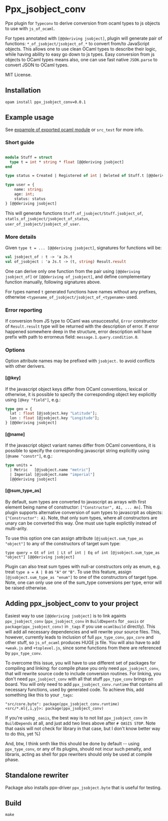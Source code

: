 # Ppx_jsobject_conv

Ppx plugin for `Typeconv` to derive conversion from ocaml types to js objects to use with `js_of_ocaml`.

For types annotated with `[@@deriving jsobject]`, plugin will generate pair of functions: `*_of_jsobject/jsobject_of_*`
to convert from/to JavaScript objects. This allows one to use clean OCaml types to describe their logic, while having ability
to easy go down to js types. Easy conversion from js objects to OCaml types means also, one can use fast native `JSON.parse` to
convert JSON to OCaml types.

MIT License.

## Installation

`opam install ppx_jsobject_conv=0.0.1`

## Example usage

See [expample of exported ocaml module](https://github.com/little-arhat/exported-ocaml-js) or `src_test` for more info.

### Short guide

```ocaml

module Stuff = struct
  type t = int * string * float [@@deriving jsobject]
end

type status = Created | Registered of int | Deleted of Stuff.t [@@deriving jsobject]

type user = {
    name: string;
    age: int;
    status: status
} [@@deriving jsobject]

```

This will generate functions `Stuff.of_jsobject/Stuff.jsobject_of`, `statls_of_jsobject/jsobject_of_status`, `user_of_jsobject/jsobject_of_user`.

### More details

Given `type t = ... [@@deriving jsobject]`, signatures for functions will be:

```ocaml
val jsobject_of : t -> 'a Js.t
val of_jsobject : 'a Js.t -> (t, string) Result.result
```

One can derive only one function from the pair using `[@@deriving jsobject_of]` or `[@@deriving of_jsobject]`, and define complementary function manually,
following signatures above.

For types named `t` generated functions have names without any prefixes, otherwise `<typename_of_jsobject/jsobject_of_<typename>` used.

### Error reporting

If conversion from JS type to OCaml was unsuccessful, `Error` constructor of `Result.result` type will be returned with the description of error.
If error happened somewhere deep in the structure, error description will have prefix with path to errorneus field: `message.1.query.condition.0`.

### Options

Option attribute names may be prefixed with `jsobject.` to avoid conflicts with other derivers.

#### [@key]

If the javascript object keys differ from OCaml conventions, lexical or otherwise, it is possible to specify the corresponding
object key explicitly using `[@key "field"]`, e.g.:

```ocaml
type geo = {
  lat : float [@jsobject.key "Latitude"];
  lon : float [@jsobject.key "Longitude"];
} [@@deriving jsobject]
```

#### [@name]

If the javascript object variant names differ from OCaml conventions, it is possible to specify the corresponding javascript string
explicitly using `[@name "constr"]`, e.g.:

```ocaml
type units =
  | Metric   [@jsobject.name "metric"]
  | Imperial [@jsobject.name "imperial"]
  [@@deriving jsobject]
```
#### [@sum_type_as]

By default, sum types are converted to javascript as arrays with first element being name of constructor: `["Constructor", A1, ... An]`. This plugin supports
alternative conversion of sum types to javascrpit as objects: `{"Constructor": A}`. Note, that only sum types, where all constructors are unary can be
converted this way. One must use tuple explictily instead of multi-arity.

To use this option one can assign attribute `[@jsobject.sum_type_as "object"]` to any of the constructors of target sum type:

`type query = Gt of int | Lt of int | Eq of int [@jsobject.sum_type_as "object"] [@@deriving jsobject]`

Plugin can also treat sum types with null-ar constructors only as enum, e.g. treat `type a = A | B` as `"A"` or `"B"`. To use this feature, assign
`[@jsobject.sum_type_as "enum"]` to one of the constructors of target type. Note, one can only use one of the sum_type conversions per type, error
will be raised otherwise.


## Adding ppx_jsobject_conv to your project

Easiest way to use `[@@deriving jsobject]` is to link againts `ppx_jsobject_conv` (`ppx_jsobject_conv`
in `BuildDepents` for `_oasis` or `package(ppx_jsobject_conv)` in `_tags` if you use `ocamlbuild` directly). This will add all necessary dependencies
and will rewrite your source files. This, however, currently leads to inclusion of full `ppx_type_conv`, `ppx_core` and other stuff, so `js_of_ocaml` produces
HUGE js file. You will also have to add `+weak.js` and `+toplevel.js`, since some functions from there are referenced by `ppx_type_conv`.

To overcome this issue, you will have to use different set of packages for compiling and linking: for compile phase you only need `ppx_jsobject_conv`, that
will rewrite source code to include conversion routines. For linking, you don't need `ppx_jsobject_conv` with all that stuff `ppx_type_conv` brings on board.
You will only need to add `ppx_jsobject_conv.runtime` that contains all necessary functions, used by generated code. To achieve this, add something like this
to your `_tags`:

```
"src/core.byte": package(ppx_jsobject_conv.runtime)
<src/*.ml{,i,y}>: package(ppx_jsobject_conv)
```

If you're using `_oasis`, the best way is to not list `ppx_jsobject_conv` in `BuildDepends` at all, and just add two lines above after `# OASIS STOP`. Note
that oasis will not check for library in that case, but I don't know better way to do this, yet %)

And, btw, I think smth like this should be done by default -- using `ppx_type_conv`, or any of its plugins, should not incur such penalty, and libraris, acting
as shell for ppx rewriters should only be used at compile phase.

## Standalone rewriter

Package also installs ppx-driver `ppx_jsobject.byte` that is useful for testing.

## Build

`make`
